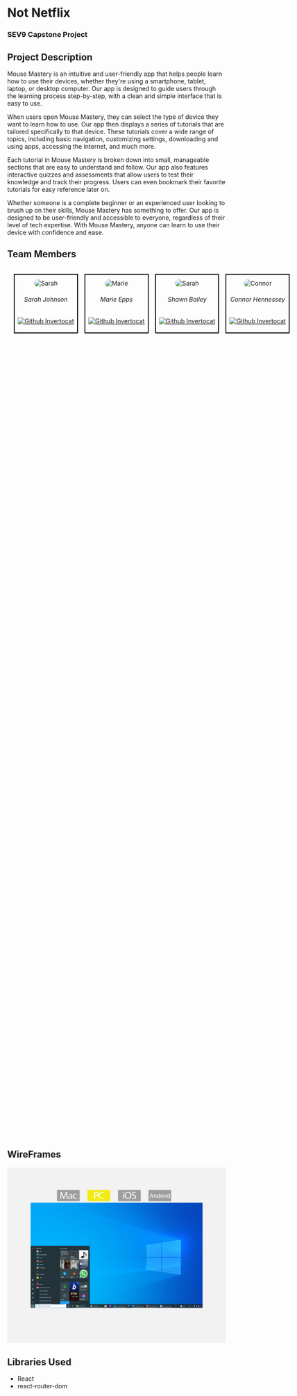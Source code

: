 # Not Netflix

### SEV9 Capstone Project

## Project Description

Mouse Mastery is an intuitive and user-friendly app that helps people learn how to use their devices, whether they're using a smartphone, tablet, laptop, or desktop computer. Our app is designed to guide users through the learning process step-by-step, with a clean and simple interface that is easy to use.

When users open Mouse Mastery, they can select the type of device they want to learn how to use. Our app then displays a series of tutorials that are tailored specifically to that device. These tutorials cover a wide range of topics, including basic navigation, customizing settings, downloading and using apps, accessing the internet, and much more.

Each tutorial in Mouse Mastery is broken down into small, manageable sections that are easy to understand and follow. Our app also features interactive quizzes and assessments that allow users to test their knowledge and track their progress. Users can even bookmark their favorite tutorials for easy reference later on.

Whether someone is a complete beginner or an experienced user looking to brush up on their skills, Mouse Mastery has something to offer. Our app is designed to be user-friendly and accessible to everyone, regardless of their level of tech expertise. With Mouse Mastery, anyone can learn to use their device with confidence and ease.


## Team Members

<table style="width: 80vw; margin: 0 auto; height: 50vh; border-collapse: separate; border-spacing: 15px;">
  <tr>
    <td style="border: 2px black solid; width: 25%; height: 100%;" align="center">
      <div> 
        <img src="https://avatars.githubusercontent.com/u/57220112?v=4" alt="Sarah" width="350px" height="200px" style="border-radius: 9999px; margin-top: 10px;"/>
        <h6>Sarah Johnson</h6>
      </div>
      <a href="https://github.com/kitteyandkat" alt="Sarah's Github">
        <img src="./public/github-mark.svg" alt="Github Invertocat" style="width: 75px; height: 75px; margin-bottom: 15px;"/>
      </a>
    </td>
    <td style="border: 2px black solid; width: 25%; height: 100%; text-align:center;" align="center">
      <div> 
        <img src="https://avatars.githubusercontent.com/u/115747807?v=4" alt="Marie" width="350px" height="200px" style="border-radius: 9999px; margin-top: 10px;"/>
        <h6>Marie Epps</h6>
      </div>
      <a href="https://github.com/nebulamarie" alt="Marie's Github" >
        <img src="./public/github-mark.svg" alt="Github Invertocat" style="width: 75px; height: 75px; margin-bottom: 15px;"/>
      </a>
    </td>
    <td style="border: 2px black solid; width: 25%; height: 100%; text-align:center;" align="center">
      <div> 
        <img src="https://avatars.githubusercontent.com/u/115747805?v=4" alt="Sarah" width="350px" height="200px" style="border-radius: 9999px; margin-top: 10px;"/>
        <h6>Shawn Bailey</h6>
      </div>
      <a href="https://github.com/shawnmbailey" alt="Shawn's Github">
        <img src="./public/github-mark.svg" alt="Github Invertocat" style="width: 75px; height: 75px; margin-bottom: 15px;"/>
      </a>
    </td>
    <td style="border: 2px black solid; width: 25%; height: 100%; text-align:center;" align="center">
      <div> 
        <img src="https://avatars.githubusercontent.com/u/115747770?v=4" alt="Connor" width="350px" height="200px" style="border-radius: 9999px; margin-top: 10px;"/>
        <h6>Connor Hennessey</h6>
      </div>
      <a href="https://github.com/Hennc94" alt="Connor's Github" >
        <img src="./public/github-mark.svg" alt="Github Invertocat" style="width: 75px; height: 75px; margin-bottom: 15px;"/>
      </a>
    </td>
  </tr>
</table>

## WireFrames

![Wireframe](./public/MouseMastery.png)


## Libraries Used
- React
- react-router-dom
